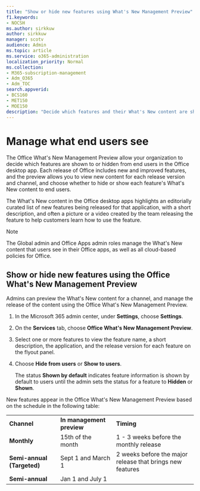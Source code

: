 ```yaml
---
title: "Show or hide new features using What's New Management Preview"
f1.keywords:
- NOCSH
ms.author: sirkkuw
author: sirkkuw
manager: scotv
audience: Admin
ms.topic: article
ms.service: o365-administration
localization_priority: Normal
ms.collection:
- M365-subscription-management
- Adm_O365
- Adm_TOC
search.appverid:
- BCS160
- MET150
- MOE150
description: "Decide which features and their What's New content are shown to or hidden from end users in the Office What's New Management Preview panel for Office desktop apps."
---
```


# Manage what end users see

The Office What's New Management Preview allow your organization to decide which features are shown to or hidden from end users in the Office desktop app. Each release of Office includes new and improved features, and the preview allows you to view new content for each release version and channel, and choose whether to hide or show each feature's What's New content to end users. 

The What's New content in the Office desktop apps highlights an editorially curated list of new features being released for that application, with a short description, and often a picture or a video created by the team releasing the feature to help customers learn how to use the feature. 

> [!NOTE]
> The Global admin and Office Apps admin roles manage the What's New content that users see in their Office apps, as well as all cloud-based policies for Office.

##  Show or hide new features using the Office What's New Management Preview

Admins can preview the What's New content for a channel, and manage the release of the content using the Office What's New Management Preview.

1. In the Microsoft 365 admin center, under **Settings**, choose **Settings**.

2. On the **Services** tab, choose **Office What's New Management Preview**.

3. Select one or more features to view the feature name, a short description, the application, and the release version for each feature on the flyout panel.

4. Choose **Hide from users** or **Show to users**.  

    The status **Shown by default** indicates feature information is shown by default to users until the admin sets the status for a feature to **Hidden** or **Shown**.  

New features appear in the Office What's New Management Preview based on the schedule in the following table:

||||
|:-----|:-----|:-----|
|**Channel** <br/> |**In management preview** <br/> |**Timing** <br/> |
|**Monthly** <br/> |15th of the month  <br/> |1 - 3 weeks before the monthly release <br/> |
|**Semi-annual (Targeted)** <br/> |Sept 1 and March 1 <br/> | 2 weeks before the major release that brings new features
|**Semi-annual** <br/> |Jan 1 and July 1 <br/> | <br/> |

